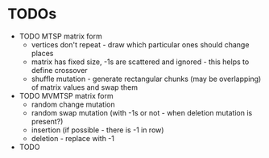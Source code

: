 # TODOs

- TODO MTSP matrix form
  - vertices don't repeat - draw which particular ones should change places
  - matrix has fixed size, -1s are scattered and ignored - this helps to define crossover
  - shuffle mutation - generate rectangular chunks (may be overlapping) of matrix
    values and swap them
- TODO MVMTSP matrix form
  - random change mutation
  - random swap mutation (with -1s or not - when deletion mutation is present?)
  - insertion (if possible - there is -1 in row)
  - deletion - replace with -1
- TODO

